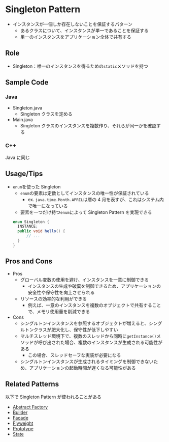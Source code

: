 # Singleton Pattern

- インスタンスが一個しか存在しないことを保証するパターン
  - あるクラスについて、インスタンスが単一であることを保証する
  - 単一のインスタンスをアプリケーション全体で共有する

## Role

- Singleton：唯一のインスタンスを得るための`static`メソッドを持つ

## Sample Code

### Java

- Singleton.java
  - Singleton クラスを定める
- Main.java
  - Singleton クラスのインスタンスを複数作り、それらが同一かを確認する

### C++

Java に同じ

## Usage/Tips

- `enum`を使った Singleton
  - `enum`の要素は定数としてインスタンスの唯一性が保証されている
    - ex. `java.time.Month.APRIL`は暦の 4 月を表すが、これはシステム内で唯一になっている
  - 要素を一つだけ持つ`enum`によって Singleton Pattern を実現できる
  ```java
  enum Singleton {
    INSTANCE;
    public void hello() {
        // ...
    }
  }
  ```

## Pros and Cons

- Pros
  - グローバル変数の使用を避け、インスタンスを一意に制御できる
    - インスタンスの生成や破棄を制御できるため、アプリケーションの安全性や保守性を向上させられる
  - リソースの効率的な利用ができる
    - 例えば、一意のインスタンスを複数のオブジェクトで共有することで、メモリ使用量を削減できる
- Cons
  - シングルトンインスタンスを参照するオブジェクトが増えると、シングルトンクラスが肥大化し、保守性が低下しやすい
  - マルチスレッド環境下で、複数のスレッドから同時に`getInstance()`メソッドが呼び出された場合、複数のインスタンスが生成される可能性がある
    - この場合、スレッドセーフな実装が必要になる
  - シングルトンインスタンスが生成されるタイミングを制御できないため、アプリケーションの起動時間が遅くなる可能性がある

## Related Patterns

以下で Singleton Pattern が使われることがある

- [Abstract Factory](../08-abstract-factory-pattern/)
- [Builder](../07-builder-pattern/)
- [Facade](../)
- [Flyweight]()
- [Prototype](../06-prototype-pattern/)
- [State](../)
